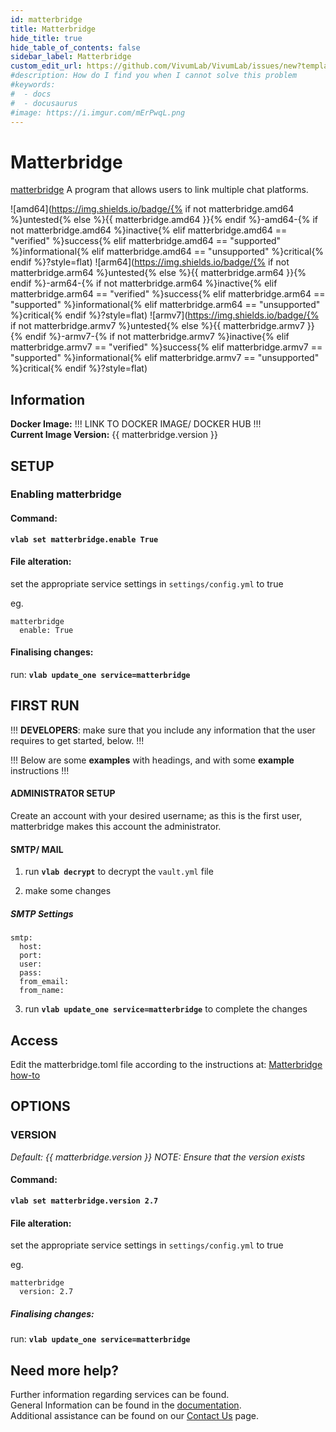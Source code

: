 ```yaml
---
id: matterbridge
title: Matterbridge
hide_title: true
hide_table_of_contents: false
sidebar_label: Matterbridge
custom_edit_url: https://github.com/VivumLab/VivumLab/issues/new?template=documentation.md
#description: How do I find you when I cannot solve this problem
#keywords:
#  - docs
#  - docusaurus
#image: https://i.imgur.com/mErPwqL.png
---
```


# Matterbridge

[matterbridge](https://github.com/42wim/matterbridge) A program that allows users to link multiple chat platforms.

![amd64](https://img.shields.io/badge/{% if not matterbridge.amd64 %}untested{% else %}{{ matterbridge.amd64 }}{% endif %}-amd64-{% if not matterbridge.amd64 %}inactive{% elif matterbridge.amd64 == "verified" %}success{% elif matterbridge.amd64 == "supported" %}informational{% elif matterbridge.amd64 == "unsupported" %}critical{% endif %}?style=flat)
![arm64](https://img.shields.io/badge/{% if not matterbridge.arm64 %}untested{% else %}{{ matterbridge.arm64 }}{% endif %}-arm64-{% if not matterbridge.arm64 %}inactive{% elif matterbridge.arm64 == "verified" %}success{% elif matterbridge.arm64 == "supported" %}informational{% elif matterbridge.arm64 == "unsupported" %}critical{% endif %}?style=flat)
![armv7](https://img.shields.io/badge/{% if not matterbridge.armv7 %}untested{% else %}{{ matterbridge.armv7 }}{% endif %}-armv7-{% if not matterbridge.armv7 %}inactive{% elif matterbridge.armv7 == "verified" %}success{% elif matterbridge.armv7 == "supported" %}informational{% elif matterbridge.armv7 == "unsupported" %}critical{% endif %}?style=flat)

## Information


**Docker Image:** !!! LINK TO DOCKER IMAGE/ DOCKER HUB !!!  
**Current Image Version:** {{ matterbridge.version }}

## SETUP

### Enabling matterbridge

#### Command:

**`vlab set matterbridge.enable True`**

#### File alteration:

set the appropriate service settings in `settings/config.yml` to true

eg.
```
matterbridge
  enable: True
```

#### Finalising changes:

run: **`vlab update_one service=matterbridge`**

## FIRST RUN

!!! **DEVELOPERS**: make sure that you include any information that the user requires to get started, below. !!!

!!! Below are some **examples** with headings, and with some **example** instructions !!!

#### ADMINISTRATOR SETUP

Create an account with your desired username; as this is the first user, matterbridge makes this account the administrator.

#### SMTP/ MAIL

1. run **`vlab decrypt`** to decrypt the `vault.yml` file

2. make some changes


##### SMTP Settings
```
smtp:
  host:
  port:
  user:
  pass:
  from_email:
  from_name:
```

3. run **`vlab update_one service=matterbridge`** to complete the changes


## Access

Edit the matterbridge.toml file according to the instructions at:
[Matterbridge how-to](https://github.com/42wim/matterbridge/wiki/How-to-create-your-config)

## OPTIONS

### VERSION
*Default: {{ matterbridge.version   }}*
*NOTE: Ensure that the version exists*

#### Command:

**`vlab set matterbridge.version 2.7`**

#### File alteration:

set the appropriate service settings in `settings/config.yml` to true

eg.
```
matterbridge
  version: 2.7
```

##### Finalising changes:

run: **`vlab update_one service=matterbridge`**

## Need more help?
Further information regarding services can be found. \
General Information can be found in the [documentation](https://docs.vivumlab.com). \
Additional assistance can be found on our [Contact Us](https://docs.vivumlab.com/Contact-us) page.
